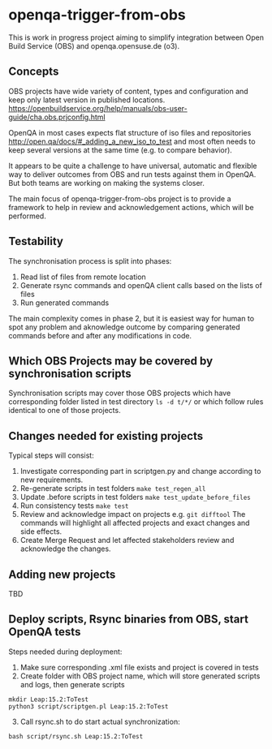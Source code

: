# openqa-trigger-from-obs

This is work in progress project aiming to simplify integration between Open
Build Service (OBS) and openqa.opensuse.de (o3).

## Concepts

OBS projects have wide variety of content, types and configuration and keep 
only latest version in published locations.
https://openbuildservice.org/help/manuals/obs-user-guide/cha.obs.prjconfig.html

OpenQA in most cases expects flat structure of iso files and repositories
http://open.qa/docs/#_adding_a_new_iso_to_test and most often needs to keep
several versions at the same time (e.g. to compare behavior).

It appears to be quite a challenge to have universal, automatic and flexible way
to deliver outcomes from OBS and run tests against them in OpenQA. 
But both teams are working on making the systems closer.

The main focus of openqa-trigger-from-obs project is to provide a framework to 
help in review and acknowledgement actions, which will be performed.

## Testability

The synchronisation process is split into phases:
1. Read list of files from remote location
2. Generate rsync commands and openQA client calls based on the lists of files
3. Run generated commands

The main complexity comes in phase 2, but it is easiest way for human to spot 
any problem and aknowledge outcome by comparing generated commands before and 
after any modifications in code.

## Which OBS Projects may be covered by synchronisation scripts

Synchronisation scripts may cover those OBS projects which have corresponding 
folder listed in test directory `ls -d t/*/` or which follow rules identical 
to one of those projects.

## Changes needed for existing projects

Typical steps will consist:
1. Investigate corresponding part in scriptgen.py and change according to new 
requirements.
2. Re-generate scripts in test folders `make test_regen_all`
3. Update .before scripts in test folders `make test_update_before_files`
4. Run consistency tests `make test`
5. Review and acknowledge impact on projects e.g. `git difftool`
The commands will highlight all affected projects and exact changes and side 
effects.
6. Create Merge Request and let affected stakeholders review and acknowledge 
the changes.

## Adding new projects

TBD

## Deploy scripts, Rsync binaries from OBS, start OpenQA tests

Steps needed during deployment:
1. Make sure corresponding .xml file exists and project is covered in tests
2. Create folder with OBS project name, which will store generated scripts 
and logs, then generate scripts

```
mkdir Leap:15.2:ToTest
python3 script/scriptgen.pl Leap:15.2:ToTest
```

3. Call rsync.sh to do start actual synchronization:

```
bash script/rsync.sh Leap:15.2:ToTest
```
